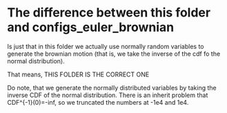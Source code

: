 # The difference between this folder and configs_euler_brownian
Is just that in this folder we actually use normally random variables to generate the brownian motion (that is, we take the inverse of the cdf fo the normal distribution).

That means, THIS FOLDER IS THE CORRECT ONE

Do note, that we generate the normally distributed variables by taking the inverse CDF of the normal distribution. There is an inherit problem that CDF^{-1}(0)=-inf, so we truncated the numbers at -1e4 and 1e4. 